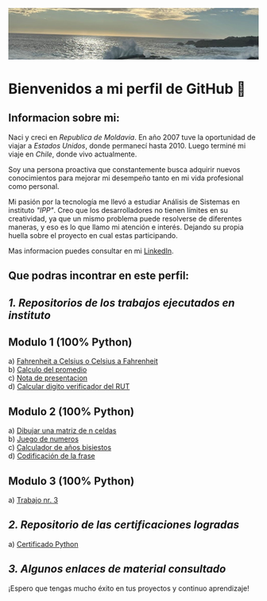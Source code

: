 ![Mi Foto](https://github.com/icucer/Ion/blob/main/IMG_1.jpeg)

# Bienvenidos a mi perfil de GitHub &#x1F44B;

## Informacion sobre mi:

Naci y creci en _Republica de Moldavia_. En año 2007 tuve la oportunidad de viajar a _Estados Unidos_, donde 
permanecí hasta 2010. Luego terminé mi viaje en _Chile_, donde vivo actualmente.

Soy una persona proactiva que constantemente busca adquirir nuevos conocimientos para mejorar mi desempeño tanto en mi vida profesional como personal.

Mi pasión por la tecnología me llevó a estudiar Análisis de Sistemas en instituto _"IPP"_. Creo que los desarrolladores no tienen límites en su creatividad, ya que un mismo problema puede resolverse de diferentes maneras, y eso es lo que llamo mi atención e interés. Dejando su propia huella sobre el proyecto en cual estas participando.

Mas informacion puedes consultar en mi [LinkedIn](https://www.linkedin.com/in/ion-cucer).

## Que podras incontrar en este perfil:

***1. Repositorios de los trabajos ejecutados en instituto***
---
## Modulo 1 (100% Python)
a)  [Fahrenheit a Celsius o Celsius a Fahrenheit](https://github.com/icucer/convertidor_temperatura)<br>
b)  [Calculo del promedio](https://github.com/icucer/Calculador-del-promedio)<br>
c)  [Nota de presentacion](https://github.com/icucer/Nota-de-presentacion)<br>
d)  [Calcular digito verificador del RUT](https://github.com/icucer/Calcular-el-digito-verificador-RUT)
## Modulo 2 (100% Python)
a)  [Dibujar una matriz de n celdas](https://github.com/icucer/Ejercicio_1_M2)<br>
b)  [Juego de numeros](https://github.com/icucer/Ejercicio_2_M2)<br>
c)  [Calculador de años bisiestos](https://github.com/icucer/Ejercicio_3_M2)<br>
d)  [Codificación de la frase](https://github.com/icucer/Ejercicio_4_M2)
## Modulo 3 (100% Python)
a)  [Trabajo nr. 3](https://github.com/icucer/Trabajo-numero-3)

***2. Repositorio de las certificaciones logradas***
---
a)  [Certificado Python](https://github.com/icucer/Ion/blob/main/certificate_ZH55.gCG3.JzH0%20(1).pdf)

***3. Algunos enlaces de material consultado***
---

¡Espero que tengas mucho éxito en tus proyectos y continuo aprendizaje!
